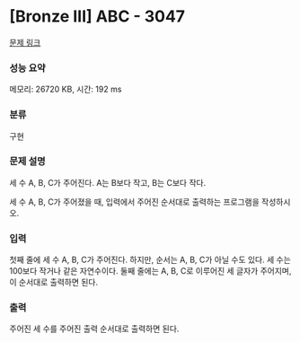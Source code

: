 # [Bronze III] ABC - 3047 

[문제 링크](https://www.acmicpc.net/problem/3047) 

### 성능 요약

메모리: 26720 KB, 시간: 192 ms

### 분류

구현

### 문제 설명

<p>세 수 A, B, C가 주어진다. A는 B보다 작고, B는 C보다 작다.</p>

<p>세 수 A, B, C가 주어졌을 때, 입력에서 주어진 순서대로 출력하는 프로그램을 작성하시오.</p>

### 입력 

 <p>첫째 줄에 세 수 A, B, C가 주어진다. 하지만, 순서는 A, B, C가 아닐 수도 있다. 세 수는 100보다 작거나 같은 자연수이다. 둘째 줄에는 A, B, C로 이루어진 세 글자가 주어지며, 이 순서대로 출력하면 된다.</p>

### 출력 

 <p>주어진 세 수를 주어진 출력 순서대로 출력하면 된다.</p>

